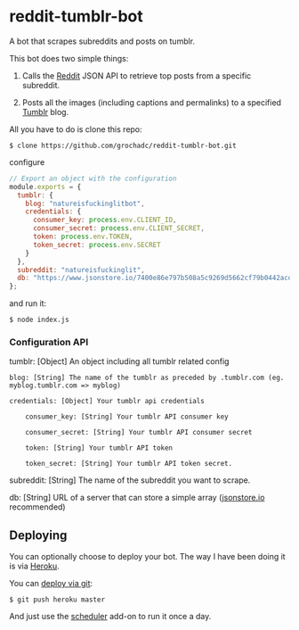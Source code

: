 # reddit-tumblr-bot

A bot that scrapes subreddits and posts on tumblr.

This bot does two simple things:

1. Calls the [Reddit](https://www.reddit.com/dev/api/) JSON API to retrieve top posts from a specific subreddit.

2. Posts all the images (including captions and permalinks) to a specified [Tumblr](https://www.tumblr.com/docs/en/api/v2) blog.

All you have to do is clone this repo:

```shell
$ clone https://github.com/grochadc/reddit-tumblr-bot.git
```

configure

```javascript
// Export an object with the configuration
module.exports = {
  tumblr: {
    blog: "natureisfuckinglitbot",
    credentials: {
      consumer_key: process.env.CLIENT_ID,
      consumer_secret: process.env.CLIENT_SECRET,
      token: process.env.TOKEN,
      token_secret: process.env.SECRET
    }
  },
  subreddit: "natureisfuckinglit",
  db: "https://www.jsonstore.io/7400e86e797b508a5c9269d5662cf79b0442acd032f8f40cf4bd44faf1521ef8/posted/"
};

```

and run it:

```shell
$ node index.js
```

### Configuration API

tumblr: [Object] An object including all tumblr related config

    blog: [String] The name of the tumblr as preceded by .tumblr.com (eg. myblog.tumblr.com => myblog)

    credentials: [Object] Your tumblr api credentials

        consumer_key: [String] Your tumblr API consumer key

        consumer_secret: [String] Your tumblr API consumer secret

        token: [String] Your tumblr API token

        token_secret: [String] Your tumblr API token secret.

subreddit: [String] The name of the subreddit you want to scrape.

db: [String] URL of a server that can store a simple array ([jsonstore.io]() recommended)



## Deploying

You can optionally choose to deploy your bot. The way I have been doing it is via [Heroku](heroku.com).

You can [deploy via git](https://devcenter.heroku.com/articles/git):

```shell
$ git push heroku master
```

And just use the [scheduler](https://devcenter.heroku.com/articles/scheduler) add-on to run it once a day.
